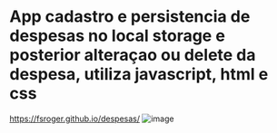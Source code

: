 # App cadastro e persistencia de despesas no local storage e posterior alteraçao ou delete da despesa, utiliza javascript, html e css
https://fsroger.github.io/despesas/
![image](https://user-images.githubusercontent.com/74381457/230623294-d42bf19e-cb45-4e32-badb-3a5ad62844ee.png)
